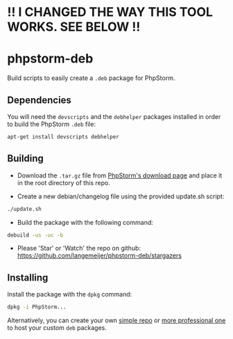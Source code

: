 !! I CHANGED THE WAY THIS TOOL WORKS. SEE BELOW !!
==================================================

phpstorm-deb
=============

Build scripts to easily create a `.deb` package for PhpStorm.


Dependencies
------------

You will need the `devscripts` and the `debhelper` packages installed in order to build the PhpStorm `.deb` file:

```sh
apt-get install devscripts debhelper
```


Building
--------

* Download the `.tar.gz` file from [PhpStorm's download page](https://www.jetbrains.com/phpstorm/download/index.html) and place it in the root directory of this repo.

* Create a new debian/changelog file using the provided update.sh script:
```sh
./update.sh
```

* Build the package with the following command:

```sh
debuild -us -uc -b
```

* Please 'Star' or 'Watch' the repo on github: https://github.com/langemeijer/phpstorm-deb/stargazers

Installing
----------

Install the package with the `dpkg` command:

```sh
dpkg -i PhpStorm...
```

Alternatively, you can create your own [simple repo](https://wiki.debian.org/DebianRepository/HowTo/TrivialRepository) or 
[more professional one](https://wiki.debian.org/SettingUpSignedAptRepositoryWithReprepro) to host your custom `deb` packages.
